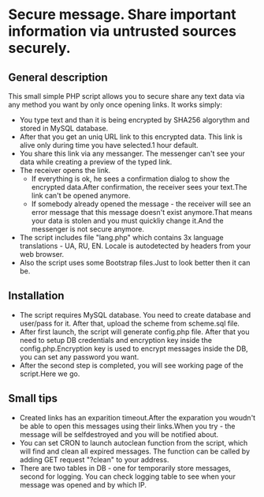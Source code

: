 # Secure message. Share important information via untrusted sources securely.

## General description
This small simple PHP script allows you to secure share any text data via any method you want by only once opening links. It works simply:
- You type text and than it is being encrypted by SHA256 algorythm and stored in MySQL database.
- After that you get an uniq URL link to this encrypted data. This link is alive only during time you have selected.1 hour default.
- You share this link via any messanger. The messenger can't see your data while creating a preview of the typed link.
- The receiver opens the link. 
    - If everything is ok, he sees a confirmation dialog to show the encrypted data.After confirmation, the receiver sees your text.The link can't be opened anymore.
    - If somebody already opened the message - the receiver will see an error message that this message doesn't exist anymore.That means your data is stolen and you must quickliy change it.And the messenger is not secure anymore.
- The script includes file "lang.php" which contains 3x language translations - UA, RU, EN. Locale is autodetected by headers from your web browser.
- Also the script uses some Bootstrap files.Just to look better then it can be.

## Installation
* The script requires MySQL database. You need to create database and user/pass for it. After that, upload the scheme from scheme.sql file.
* After first launch, the script will generate config.php file. After that you need to setup DB credentials and encryption key inside the config.php.Encryption key is used to encrypt messages inside the DB, you can set any password you want.
* After the second step is completed, you will see working page of the script.Here we go.

## Small tips
* Created links has an exparition timeout.After the exparation you woudn't be able to open this messages using their links.When you try - the message will be selfdestroyed and you will be notified about.
* You can set CRON to launch autoclean function from the script, which will find and clean all expired messages. The function can be called by adding GET request "?clean" to your address.
* There are two tables in DB - one for temporarily store messages, second for logging. You can check logging table to see when your message was opened and by which IP.
